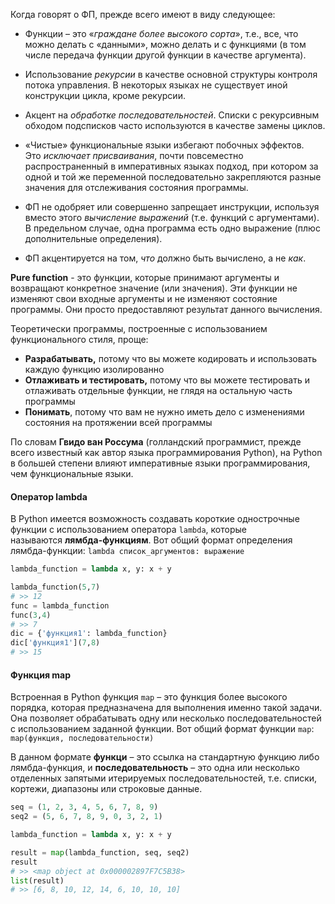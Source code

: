 Когда говорят о ФП, прежде всего имеют в виду следующее:

- Функции – это «_граждане_ _более высокого сорта_», т.е., все, что можно делать с «данными», можно делать и с функциями (в том числе передача функции другой функции в качестве аргумента).
    
- Использование _рекурсии_ в качестве основной структуры контроля потока управления. В некоторых языках не существует иной конструкции цикла, кроме рекурсии.
    
- Акцент на _обработке последовательностей_. Списки с рекурсивным обходом подсписков часто используются в качестве замены циклов.
    
- «Чистые» функциональные языки избегают побочных эффектов. Это _исключает присваивания_, почти повсеместно распространенный в императивных языках подход, при котором за одной и той же переменной последовательно закрепляются разные значения для отслеживания состояния программы.
    
- ФП не одобряет или совершенно запрещает инструкции, используя вместо этого _вычисление выражений_ (т.е. функций с аргументами). В предельном случае, одна программа есть одно выражение (плюс дополнительные определения).
    
- ФП акцентируется на том, _что_ должно быть вычислено, а не _как_.

**Pure function** - это функции, которые принимают аргументы и возвращают конкретное значение (или значения). Эти функции не изменяют свои входные аргументы и не изменяют состояние программы. Они просто предоставляют результат данного вычисления.

Теоретически программы, построенные с использованием функционального стиля, проще:
- **Разрабатывать,** потому что вы можете кодировать и использовать каждую функцию изолированно
- **Отлаживать и тестировать,** потому что вы можете тестировать и отлаживать отдельные функции, не глядя на остальную часть программы
- **Понимать**, потому что вам не нужно иметь дело с изменениями состояния на протяжении всей программы

По словам **Гвидо ван Россума** (голландский программист, прежде всего известный как автор языка программирования Python), на Python в большей степени влияют императивные языки программирования, чем функциональные языки.

#### Оператор lambda
В Python имеется возможность создавать короткие однострочные функции с использованием оператора `lambda`, которые называются **лямбда-функциям**. Вот общий формат определения лямбда-функции: `lambda список_аргументов: выражение`

```python
lambda_function = lambda x, y: x + y

lambda_function(5,7)
# >> 12
func = lambda_function
func(3,4)
# >> 7
dic = {'функция1': lambda_function}
dic['функция1'](7,8)
# >> 15
```
#### Функция map
Встроенная в Python функция `map` – это функция более высокого порядка, которая предназначена для выполнения именно такой задачи. Она позволяет обрабатывать одну или несколько последовательностей с использованием заданной функции. Вот общий формат функции `map`: `map(функция, последовательности)`

В данном формате **функци** – это ссылка на стандартную функцию либо лямбда-функция, и **последовательность** – это одна или несколько отделенных запятыми итерируемых последовательностей, т.е. списки, кортежи, диапазоны или строковые данные.
```python
seq = (1, 2, 3, 4, 5, 6, 7, 8, 9)
seq2 = (5, 6, 7, 8, 9, 0, 3, 2, 1)

lambda_function = lambda x, y: x + y

result = map(lambda_function, seq, seq2)
result
# >> <map object at 0x000002897F7C5B38>
list(result)
# >> [6, 8, 10, 12, 14, 6, 10, 10, 10]
```
